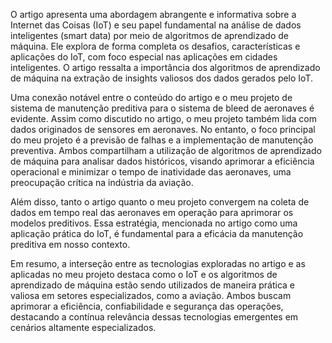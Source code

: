 O artigo apresenta uma abordagem abrangente e informativa sobre a Internet das Coisas (IoT) e seu papel fundamental na análise de dados inteligentes (smart data) por meio de algoritmos de aprendizado de máquina. Ele explora de forma completa os desafios, características e aplicações do IoT, com foco especial nas aplicações em cidades inteligentes. O artigo ressalta a importância dos algoritmos de aprendizado de máquina na extração de insights valiosos dos dados gerados pelo IoT.

Uma conexão notável entre o conteúdo do artigo e o meu projeto de sistema de manutenção preditiva para o sistema de bleed de aeronaves é evidente. Assim como discutido no artigo, o meu projeto também lida com dados originados de sensores em aeronaves. No entanto, o foco principal do meu projeto é a previsão de falhas e a implementação de manutenção preventiva. Ambos compartilham a utilização de algoritmos de aprendizado de máquina para analisar dados históricos, visando aprimorar a eficiência operacional e minimizar o tempo de inatividade das aeronaves, uma preocupação crítica na indústria da aviação.

Além disso, tanto o artigo quanto o meu projeto convergem na coleta de dados em tempo real das aeronaves em operação para aprimorar os modelos preditivos. Essa estratégia, mencionada no artigo como uma aplicação prática do IoT, é fundamental para a eficácia da manutenção preditiva em nosso contexto.

Em resumo, a interseção entre as tecnologias exploradas no artigo e as aplicadas no meu projeto destaca como o IoT e os algoritmos de aprendizado de máquina estão sendo utilizados de maneira prática e valiosa em setores especializados, como a aviação. Ambos buscam aprimorar a eficiência, confiabilidade e segurança das operações, destacando a contínua relevância dessas tecnologias emergentes em cenários altamente especializados.